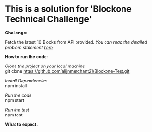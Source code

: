 # This is a solution for 'Blockone Technical Challenge'

**Challenge:**

Fetch the latest 10 Blocks from API provided.
*You can read the detailed problem statement [here](https://github.com/alijnmerchant21/Blockone-Test/blob/main/Web%20App%20Developer%20Technical%20Test.pdf)*



**How to run the code:**

*Clone the project on your local machine* <br>
git clone https://github.com/alijnmerchant21/Blockone-Test.git 
<br>

*Install Dependencies.* <br>
npm install
<br>

*Run the code* <br>
npm start 
<br>

*Run the test* <br>
npm test 



**What to expect.**


